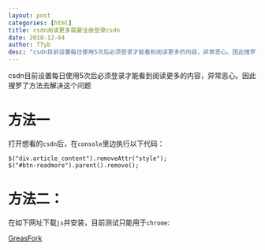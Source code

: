 ```yaml
---
layout: post
categories: [html]
title: csdn阅读更多需要注册登录csdn
date: 2018-12-04
author: TTyb
desc: "csdn目前设置每日使用5次后必须登录才能看到阅读更多的内容，异常恶心。因此搜罗了方法去解决这个问题"
---
```


csdn目前设置每日使用5次后必须登录才能看到阅读更多的内容，异常恶心。因此搜罗了方法去解决这个问题

# 方法一

打开想看的`csdn`后，在`console`里边执行以下代码：

```
$("div.article_content").removeAttr("style");
$("#btn-readmore").parent().remove();
```

# 方法二：

在如下网址下载`js`并安装，目前测试只能用于`chrome`:

[GreasFork](https://greasyfork.org/zh-CN/scripts?utf8=%E2%9C%93&q=csdn%E5%85%8D%E7%99%BB%E9%99%86%E8%87%AA%E5%8A%A8%E5%8A%A0%E8%BD%BD%E6%9B%B4%E5%A4%9A)